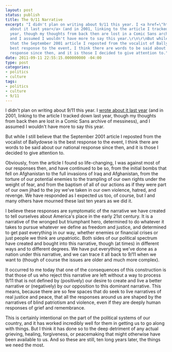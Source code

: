 ```yaml
---
layout: post
status: publish
title: The 9/11 Narrative
excerpt: "I didn't plan on writing about 9/11 this year. I <a href=\"http://jonathanstegall.com/2010/09/11/ballydowse-and-911/\">wrote
  about it last year</a> (and in 2001, linking to the article I tracked down last
  year, though my thoughts from back then are lost in a Comic Sans archive of messiness),
  and I assumed I wouldn't have more to say this year.\r\n\r\nBut while I still believe
  that the September 2001 article I reposted from the vocalist of Ballydowse is the
  best response to the event, I think there are words to be said about our national
  response since then, and it is those I decided to give attention to."
date: 2011-09-11 22:55:15.000000000 -04:00
type: post
categories:
- politics
- culture
tags:
- politics
- culture
- 9/11
---
```

<p>I didn't plan on writing about 9/11 this year. I <a href="http://jonathanstegall.com/2010/09/11/ballydowse-and-911/">wrote about it last year</a> (and in 2001, linking to the article I tracked down last year, though my thoughts from back then are lost in a Comic Sans archive of messiness), and I assumed I wouldn't have more to say this year.</p>
<p>But while I still believe that the September 2001 article I reposted from the vocalist of Ballydowse is the best response to the event, I think there are words to be said about our national response since then, and it is those I decided to give attention to.</p>
<p>Obviously, from the article I found so life-changing, I was against most of our responses then, and have continued to be so, from the initial bombs that fell on Afghanistan to the full invasions of Iraq and Afghanistan, from the torture of our potential enemies to the trampling of our own rights under the weight of fear, and from the baptism of all of our actions as if they were part of our own jihad to the joy we've taken in our own violence, hatred, and revenge. We have responded as I expected us too, of course, but I and many others have mourned these last ten years as we did it.</p>
<p>I believe these responses are symptomatic of the narrative we have created to tell ourselves about America's place in the early 21st century. It is a narrative of the wronged but triumphant hero, determined to do whatever it takes to pursue whatever we define as freedom and justice, and determined to get past everything in our way, whether enemies or financial crises or just people we think are unpatriotic. Both sides of our political spectrum have created and bought into this narrative, though (at times) in different ways and to different degrees. We have put everything we've done as a nation under this narrative, and we can trace it all back to 9/11 when we want to (though of course the issues are older and much more complex).</p>
<p>It occurred to me today that one of the consequences of this construction is that those of us who reject this narrative are left without a way to process 9/11 that is not defined by (positively) our desire to create and live a better narrative or (negatively) by our opposition to this dominant narrative. This means, because there are so few spaces that do seek to live narratives of real justice and peace, that all the responses around us are shaped by the narratives of blind patriotism and violence, even if they are deeply human responses of grief and remembrance.</p>
<p>This is certainly intentional on the part of the political systems of our country, and it has worked incredibly well for them in getting us to go along with things. But I think it has done so to the deep detriment of any actual grieving, healing, forgiveness, or peacemaking that might otherwise have been available to us. And so these are still, ten long years later, the things we need the most.</p>
